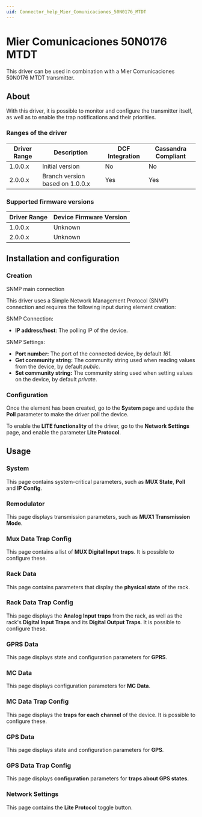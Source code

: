 ```yaml
---
uid: Connector_help_Mier_Comunicaciones_50N0176_MTDT
---
```


# Mier Comunicaciones 50N0176 MTDT

This driver can be used in combination with a Mier Comunicaciones 50N0176 MTDT transmitter.

## About

With this driver, it is possible to monitor and configure the transmitter itself, as well as to enable the trap notifications and their priorities.

### Ranges of the driver

| **Driver Range** | **Description**                 | **DCF Integration** | **Cassandra Compliant** |
|------------------|---------------------------------|---------------------|-------------------------|
| 1.0.0.x          | Initial version                 | No                  | No                      |
| 2.0.0.x          | Branch version based on 1.0.0.x | Yes                 | Yes                     |

### Supported firmware versions

| **Driver Range** | **Device Firmware Version** |
|------------------|-----------------------------|
| 1.0.0.x          | Unknown                     |
| 2.0.0.x          | Unknown                     |

## Installation and configuration

### Creation

SNMP main connection

This driver uses a Simple Network Management Protocol (SNMP) connection and requires the following input during element creation:

SNMP Connection:

- **IP address/host**: The polling IP of the device.

SNMP Settings:

- **Port number:** The port of the connected device, by default *161.*
- **Get community string:** The community string used when reading values from the device, by default *public.*
- **Set community string:** The community string used when setting values on the device, by default *private*.

### Configuration

Once the element has been created, go to the **System** page and update the **Poll** parameter to make the driver poll the device.

To enable the **LITE functionality** of the driver, go to the **Network Settings** page, and enable the parameter **Lite Protocol**.

## Usage

### System

This page contains system-critical parameters, such as **MUX State**, **Poll** and **IP Config**.

### Remodulator

This page displays transmission parameters, such as **MUX1 Transmission Mode**.

### Mux Data Trap Config

This page contains a list of **MUX Digital Input traps**. It is possible to configure these.

### Rack Data

This page contains parameters that display the **physical state** of the rack.

### Rack Data Trap Config

This page displays the **Analog Input traps** from the rack, as well as the rack's **Digital Input Traps** and its **Digital Output Traps**. It is possible to configure these.

### GPRS Data

This page displays state and configuration parameters for **GPRS**.

### MC Data

This page displays configuration parameters for **MC Data**.

### MC Data Trap Config

This page displays the **traps for each channel** of the device. It is possible to configure these.

### GPS Data

This page displays state and configuration parameters for **GPS**.

### GPS Data Trap Config

This page displays **configuration** parameters for **traps about GPS states**.

### Network Settings

This page contains the **Lite Protocol** toggle button.
